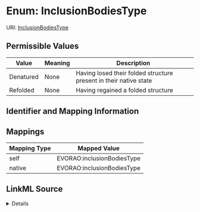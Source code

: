 # Enum: InclusionBodiesType



URI: [InclusionBodiesType](InclusionBodiesType.md)

## Permissible Values

| Value | Meaning | Description |
| --- | --- | --- |
| Denatured | None | Having losed their folded structure present in their native state |
| Refolded | None | Having regained a folded structure |









## Identifier and Mapping Information








## Mappings

| Mapping Type | Mapped Value |
| ---  | ---  |
| self | EVORAO:inclusionBodiesType |
| native | EVORAO:inclusionBodiesType |




## LinkML Source

<details>
```yaml
name: inclusionBodiesType
rank: 1000
permissible_values:
  Denatured:
    text: Denatured
    description: Having losed their folded structure present in their native state
  Refolded:
    text: Refolded
    description: Having regained a folded structure

```
</details>
